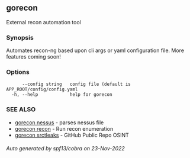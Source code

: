 ## gorecon

External recon automation tool

### Synopsis

Automates recon-ng based upon cli args or yaml configuration file. More features coming soon!

### Options

```
      --config string   config file (default is APP_ROOT/config/config.yaml
  -h, --help            help for gorecon
```

### SEE ALSO

* [gorecon nessus](gorecon_nessus.md)	 - parses nessus file
* [gorecon recon](gorecon_recon.md)	 - Run recon enumeration
* [gorecon srctleaks](gorecon_srctleaks.md)	 - GitHub Public Repo OSINT

###### Auto generated by spf13/cobra on 23-Nov-2022
